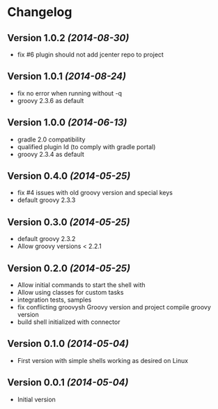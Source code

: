 Changelog
=========

Version 1.0.2 *(2014-08-30)*
----------------------------

* fix #6 plugin should not add jcenter repo to project

Version 1.0.1 *(2014-08-24)*
----------------------------

* fix no error when running without -q
* groovy 2.3.6 as default

Version 1.0.0 *(2014-06-13)*
----------------------------

* gradle 2.0 compatibility
* qualified plugin Id (to comply with gradle portal)
* groovy 2.3.4 as default


Version 0.4.0 *(2014-05-25)*
----------------------------

* fix #4 issues with old groovy version and special keys
* default groovy 2.3.3

Version 0.3.0 *(2014-05-25)*
----------------------------

* default groovy 2.3.2
* Allow groovy versions < 2.2.1

Version 0.2.0 *(2014-05-25)*
----------------------------

* Allow initial commands to start the shell with
* Allow using classes for custom tasks
* integration tests, samples
* fix conflicting groovysh Groovy version and project compile groovy version
* build shell initialized with connector

Version 0.1.0 *(2014-05-04)*
----------------------------

* First version with simple shells working as desired on Linux

Version 0.0.1 *(2014-05-04)*
----------------------------

* Initial version

